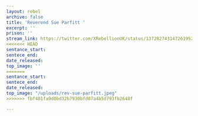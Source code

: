 ```yaml
---
layout: rebel
archive: false
title: 'Reverend Sue Parfitt '
excerpt: ''
prison: ''
stream_link: https://twitter.com/XRebellionUK/status/1372827431472619521
<<<<<<< HEAD
sentance_start:
sentece_end:
date_released:
top_image: ''
=======
sentance_start: 
sentece_end: 
date_released: 
top_image: "/uploads/rev-sue-parfitt.jpeg"
>>>>>>> fbf401fa9d0bd32b7930bfd07a4b5d793fb2648f

---
```

